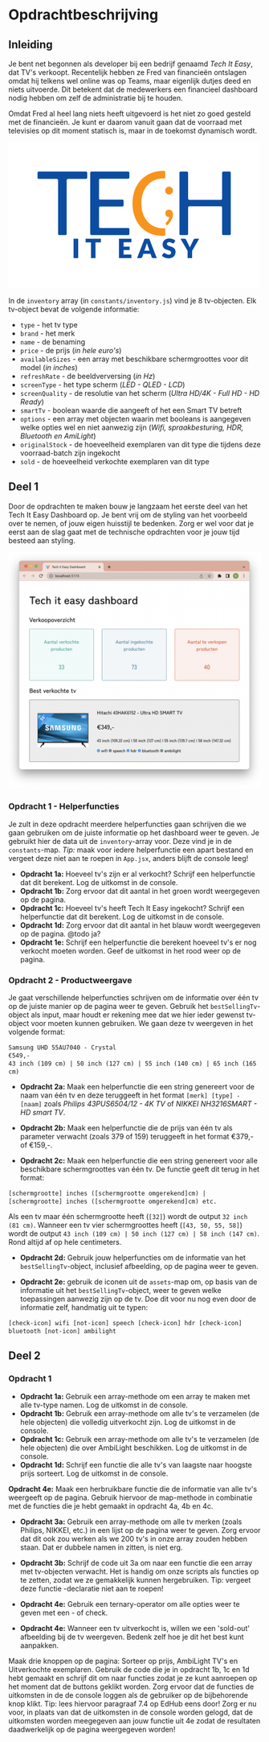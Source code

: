 # Opdrachtbeschrijving

## Inleiding

Je bent net begonnen als developer bij een bedrijf genaamd _Tech It Easy_, dat TV's verkoopt. Recentelijk hebben ze Fred
van financieën ontslagen omdat hij telkens wel online was op Teams, maar eigenlijk dutjes deed en niets uitvoerde. Dit
betekent dat de medewerkers een financieel dashboard nodig hebben om zelf de administratie bij te houden.

Omdat Fred al heel lang niets heeft uitgevoerd is het niet zo goed gesteld met de financieën. Je kunt er daarom vanuit
gaan dat de voorraad met televisies op dit moment statisch is, maar in de toekomst dynamisch wordt.

![Tech it easy](./src/assets/tech_it_easy.png)

In de `inventory` array (in `constants/inventory.js`) vind je 8 tv-objecten. Elk tv-object bevat de volgende informatie:

* `type` - het tv type
* `brand` - het merk
* `name` - de benaming
* `price` - de prijs (_in hele euro's_)
* `availableSizes` - een array met beschikbare schermgroottes voor dit model (_in inches_)
* `refreshRate` - de beeldverversing (_in Hz_)
* `screenType` - het type scherm (_LED - QLED - LCD_)
* `screenQuality` - de resolutie van het scherm (_Ultra HD/4K - Full HD - HD Ready_)
* `smartTv` - boolean waarde die aangeeft of het een Smart TV betreft
* `options` - een array met objecten waarin met booleans is aangegeven welke opties wel en niet aanwezig zijn (_Wifi,
  spraakbesturing, HDR, Bluetooth en AmiLight_)
* `originalStock` - de hoeveelheid exemplaren van dit type die tijdens deze voorraad-batch zijn ingekocht
* `sold` - de hoeveelheid verkochte exemplaren van dit type

## Deel 1

Door de opdrachten te maken bouw je langzaam het eerste deel van het Tech It Easy Dashboard op. Je bent vrij om de
styling van het voorbeeld over te nemen, of jouw eigen huisstijl te bedenken. Zorg er wel voor dat je eerst aan de slag
gaat met de technische opdrachten voor je jouw tijd besteed aan styling.

![screenshot deel 1](./src/assets/screenshots/tech-it-easy-dashboard-deel-1.png)

### Opdracht 1 - Helperfuncties

Je zult in deze opdracht meerdere helperfuncties gaan schrijven die we gaan gebruiken om de juiste informatie op
het dashboard weer te geven. Je gebruikt hier de data uit de `inventory`-array voor. Deze vind je in de `constants`-map.
_Tip:_ maak voor iedere helperfunctie een apart bestand en vergeet deze niet aan te roepen in `App.jsx`, anders blijft de console leeg!

* **Opdracht 1a:** Hoeveel tv's zijn er al verkocht? Schrijf een helperfunctie dat dit berekent. Log de uitkomst in de
  console.
* **Opdracht 1b:** Zorg ervoor dat dit aantal in het groen wordt weergegeven op de pagina.
* **Opdracht 1c:** Hoeveel tv's heeft Tech It Easy ingekocht? Schrijf een helperfunctie dat dit berekent. Log de
  uitkomst in de
  console.
* **Opdracht 1d:** Zorg ervoor dat dit aantal in het blauw wordt weergegeven op de pagina.
  @todo ja?
* **Opdracht 1e:** Schrijf een helperfunctie die berekent hoeveel tv's er nog verkocht moeten worden. Geef de uitkomst
  in het rood weer op de pagina.

### Opdracht 2 - Productweergave

Je gaat verschillende helperfuncties schrijven om de informatie over één tv op de juiste manier op de pagina weer te
geven. Gebruik het `bestSellingTv`-object als input, maar houdt er rekening mee dat we hier ieder gewenst tv-object
voor moeten kunnen gebruiken. We gaan deze tv weergeven in het volgende format:

```shell
Samsung UHD 55AU7040 - Crystal
€549,-
43 inch (109 cm) | 50 inch (127 cm) | 55 inch (140 cm) | 65 inch (165 cm)
```

* **Opdracht 2a:** Maak een helperfunctie die een string genereert voor de naam van één tv en deze teruggeeft in het
  format `[merk] [type] - [naam]` zoals _Philips 43PUS6504/12 - 4K TV_ of _NIKKEI NH3216SMART - HD smart TV_.

* **Opdracht 2b:** Maak een helperfunctie die de prijs van één tv als parameter verwacht (zoals 379 of 159) teruggeeft
  in het format €379,- of €159,-.

* **Opdracht 2c:** Maak een helperfunctie die een string genereert voor alle beschikbare schermgroottes van één tv. De
  functie geeft dit terug in het format:

```shell
[schermgrootte] inches ([schermgrootte omgerekend]cm) | [schermgrootte] inches ([schermgrootte omgerekend]cm) etc.
```

Als een tv maar één schermgrootte heeft (`[32]`) wordt de output `32 inch (81 cm)`. Wanneer een tv vier schermgroottes
heeft (`[43, 50, 55, 58]`) wordt de output `43 inch (109 cm) | 50 inch (127 cm) |
58 inch (147 cm)`. Rond altijd af op hele centimeters.

* **Opdracht 2d:** Gebruik jouw helperfuncties om de informatie van het `bestSellingTv`-object, inclusief afbeelding, op
  de pagina weer te geven.

* **Opdracht 2e:** gebruik de iconen uit de `assets`-map om, op basis van de informatie uit het `bestSellingTv`-object,
  weer te geven welke toepassingen aanwezig zijn op de tv. Doe dit voor nu nog even door de informatie zelf, handmatig
  uit te typen:

```shell
[check-icon] wifi [not-icon] speech [check-icon] hdr [check-icon] bluetooth [not-icon] ambilight
```

## Deel 2

### Opdracht 1

* **Opdracht 1a:** Gebruik een array-methode om een array te maken met alle tv-type namen. Log de uitkomst in de
  console.
* **Opdracht 1b:** Gebruik een array-methode om alle tv's te verzamelen (de hele objecten) die volledig uitverkocht
  zijn. Log de uitkomst in de console.
* **Opdracht 1c:** Gebruik een array-methode om alle tv's te verzamelen (de hele objecten) die over AmbiLight
  beschikken. Log de uitkomst in de console.
* **Opdracht 1d:** Schrijf een functie die alle tv's van laagste naar hoogste prijs sorteert. Log de uitkomst in de
  console.

**Opdracht 4e:** Maak een herbruikbare functie die de informatie van alle tv's weergeeft op de pagina. Gebruik hiervoor
de map-methode in combinatie met de functies die je hebt gemaakt in opdracht 4a, 4b en 4c.

* **Opdracht 3a:** Gebruik een array-methode om alle tv merken (zoals Philips, NIKKEI, etc.) in een lijst op de pagina
  weer te geven. Zorg ervoor dat dit ook zou werken als we 200 tv's in onze array zouden hebben staan. Dat er dubbele
  namen in zitten, is niet erg.
* **Opdracht 3b:** Schrijf de code uit 3a om naar een functie die een array met tv-objecten verwacht. Het is handig om
  onze scripts als functies op te zetten, zodat we ze gemakkelijk kunnen hergebruiken. Tip: vergeet deze functie
  -declaratie niet aan te roepen!

* **Opdracht 4e:** Gebruik een ternary-operator om alle opties weer te geven met een - of check.
* **Opdracht 4e:** Wanneer een tv uitverkocht is, willen we een 'sold-out' afbeelding bij de tv weergeven. Bedenk zelf
  hoe je dit het best kunt aanpakken.

Maak drie knoppen op de pagina: Sorteer op prijs, AmbiLight TV's en Uitverkochte exemplaren. Gebruik de code die je in
opdracht 1b, 1c en 1d hebt gemaakt en schrijf dit om naar functies zodat je ze kunt aanroepen op het moment dat de
buttons geklikt worden. Zorg ervoor dat de functies de uitkomsten in de de console loggen als de gebruiker op de
bijbehorende knop klikt. Tip: lees hiervoor paragraaf 7.4 op EdHub eens door! Zorg er nu voor, in plaats van dat de
uitkomsten in de console worden gelogd, dat de uitkomsten worden meegegeven aan jouw functie uit 4e zodat de resultaten
daadwerkelijk op de pagina weergegeven worden!